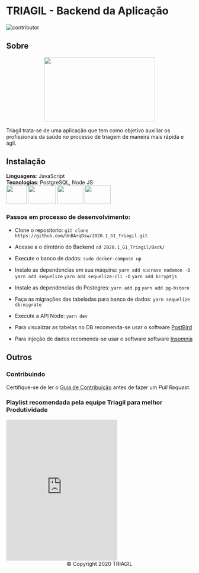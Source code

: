 # TRIAGIL - Backend da Aplicação

![contributor](https://img.shields.io/badge/all%20contributors-6-brightgreen)

## Sobre

<div align="center"><img width="300px" height="175px" src="https://imgur.com/yBMVGy9.png"/></div>

Triagil trata-se de uma aplicação que tem como objetivo auxiliar os profissionais da saúde no processo de triagem de maneira mais rápida e ágil.

## Instalação

**Linguagens**: JavaScript<br>
**Tecnologias**: PostgreSQL, Node JS<br>
<img width="55px" height="50px" src="https://imgur.com/wVQA02I.png"/> <img width="75px" height="50px" src="https://imgur.com/g75zlLp.gif"/> <img width="70px" height="50px" src="https://i.imgur.com/6wEVcni.png"/> <img width="70px" height="50px" src="https://imgur.com/UWlGuMy.gif"/>

### Passos em processo de desenvolvimento:

- Clone o repositorio: `git clone https://github.com/UnBArqDsw/2020.1_G1_Triagil.git`

- Acesse a o diretório do Backend `cd 2020.1_G1_Triagil/Back/`

- Execute o banco de dados: `sudo docker-compose up`

- Instale as dependencias em sua máquina: `yarn add sucrase nodemon -D`
                                          `yarn add sequelize`
                                          `yarn add sequelize-cli -D`
                                          `yarn add bcryptjs`
- Instale as dependencias do Postegres: `yarn add pg`
                                        `yarn add pg-hstore`

- Faça as migrações das tabeladas para banco de dados: `yarn sequelize db:migrate`

- Execute a API Node: `yarn dev`

- Para visualizar as tabelas no DB recomenda-se usar o software [PostBird](https://www.electronjs.org/apps/postbird)

- Para injeção de dados recomenda-se usar o software software [Insomnia](https://insomnia.rest/)

## Outros

### Contribuindo

Certifique-se de ler o [Guia de Contribuição](https://github.com/UnBArqDsw/2020.1_G1_Triagil/blob/master/CONTRIBUTING.md) antes de fazer um _Pull Request_.

### Playlist recomendada pela equipe Triagil para melhor Produtividade

<iframe src="https://open.spotify.com/embed/playlist/3UofgfCHHvuv6PTXDOlxNj" width="300" height="380" frameborder="0" allowtransparency="true" allow="encrypted-media"></iframe>

<div align="center"><footer>&copy; Copyright 2020 TRIAGIL</footer></div>
